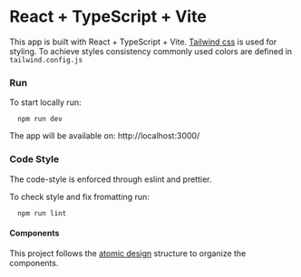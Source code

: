 # React + TypeScript + Vite

This app is built with React + TypeScript + Vite. [Tailwind css](https://tailwindcss.com/) is used for styling. To achieve styles consistency commonly used colors are defined in `tailwind.config.js`

### Run

To start locally run:
```
  npm run dev
```
The app will be available on: http://localhost:3000/

### Code Style
The code-style is enforced through eslint and prettier.

To check style and fix fromatting run:

```
  npm run lint
```

#### Components
This project follows the [atomic design](https://atomicdesign.bradfrost.com/chapter-2/) structure to organize the components.